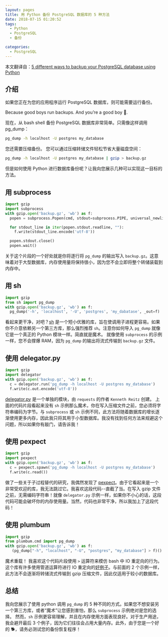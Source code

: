 ```yaml
---
layout: pages
title: 用 Python 备份 PostgreSQL 数据库的 5 种方法
date: 2018-07-15 01:20:52
tags:
  - Python
  - PostgreSQL
  - 备份

categories:
  - PostgreSQL
---
```


本文翻译自：[5 different ways to backup your PostgreSQL database using Python](https://medium.com/poka-techblog/5-different-ways-to-backup-your-postgresql-database-using-python-3f06cea4f51)

## 介绍

如果您正在为您的应用程序运行 PostgreSQL 数据库，则可能需要运行备份。

Because good boys run backups. And you’re a good boy 🐶.

现在，从 bash shell 备份 PostgreSQL 数据库非常简单。只需像这样调用 pg_dump：

```bash
pg_dump -h localhost -U postgres my_database
```

您还需要压缩备份。 您可以通过压缩转储文件轻松节省大量磁盘空间：

```bash
pg_dump -h localhost -U postgres my_database | gzip > backup.gz
```

但是如何使用 Python 进行数据库备份呢？让我向您展示几种可以实现这一目标的方法。

<!-- more -->

## 用 subprocess

```python
import gzip
import subprocess
with gzip.open('backup.gz', 'wb') as f:
  popen = subprocess.Popen(cmd, stdout=subprocess.PIPE, universal_newlines=True)

  for stdout_line in iter(popen.stdout.readline, ""):
    f.write(stdout_line.encode('utf-8'))

  popen.stdout.close()
  popen.wait()
```

关于这个片段的一个好处就是你将逐行将 `pg_dump` 的输出写入 `backup.gz`。这意味着对于大型数据库，内存使用量将保持很小，因为您不会立即将整个转储装载到内存中。

## 用 sh

```python
import gzip
from sh import pg_dump
with gzip.open('backup.gz', 'wb') as f:
  pg_dump('-h', 'localhost', '-U', 'postgres', 'my_dabatase', _out=f)
```

看起来更干净，对吧？[sh](https://github.com/amoffat/sh) 是一个短小优雅的库，旨在使调用子进程更容易。如果你不介意依赖另一个第三方库，那么强烈推荐 `sh`。注意你如何导入 `pg_dump` 就像它是一个真正的 Python 模块一样。简直就是魔术。 就像使用 `subprocess` 的示例一样，您不会撑爆 RAM，因为 `pg_dump` 的输出将流式传输到 `backup.gz` 文件。

## 使用 delegator.py

```python
import gzip
import delegator
with gzip.open('backup.gz', 'wb') as f:
  c = delegator.run('pg_dump -h localhost -U postgres my_database')
  f.write(c.out.encode('utf-8'))
```

[delegator.py](https://github.com/kennethreitz/delegator.py) 是一个单独的模块，由 `requests` 的作者 `Kenneth Reitz` 创建。 上面的代码片段看起来没有 `sh` 示例那么魔术，你在写入压缩文件之前，您必须将字符串编码为字节。与 `subprocess` 或 `sh` 示例不同，此方法将随着数据库的增长逐渐使用更多内存，因此我只将其用于小型数据库。我没有找到任何方法来规避这个问题，所以如果你有敲门，请告诉我！

## 使用 pexpect

```python
import gzip
import pexpect
with gzip.open('backup.gz', 'wb') as f:
  c = pexpect.spawn('pg_dump -h localhost -U postgres my_database')
  f.write(c.read())
```

做了一些关于子过程替代的研究，我偶然发现了 [pexpect](https://github.com/pexpect/pexpect)。由于它看起来是一个非常受欢迎的库，我无法跳过它。我喜欢这段代码--直截了当。在写入 gzip 文件之前，无需编码字符串！就像 `delegator.py` 示例一样，如果你不小心的话，这段代码可能会破坏你的内存使用量。当然，代码也非常干净，所以我加上了这段代码！

## 使用 plumbum

```python
import gzip
from plumbum.cmd import pg_dump
with gzip.open('backup.gz', 'wb') as f:
   (pg_dump["-h", "localhost", "-U", "postgres", "my_database"] > f)()
```

魔术重载！ 我喜欢这个代码片段使用 `>` 运算符来模仿 bash 中 IO 重定向的行为。这个库有许多使用管道运算符进行 IO 重定向的[好例子](https://plumbum.readthedocs.io/en/latest/)。与前面的 2 个示例一样，此方法不会逐渐将转储流式传输到 gzip 压缩文件，因此仅适用于较小的数据库。

## 总结

我向您展示了使用 python 调用 `pg_dump` 的 5 种不同的方式。如果您不想安装另一个第三方库，或者“魔术”让您感到害怕，那么 `subprocess` 示例绝对是您的选择。 然而，`sh` 示例更容易理解，并且在内存使用方面表现良好。对于生产用途，我会避开最后 3 个例子，因为它们往往会占用大量内存。此外，由于您是一个好的 🐕，请务必测试您的备份恢复程序！
